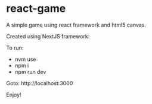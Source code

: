 # react-game

A simple game using react framework and html5 canvas.

Created using NextJS framework:

To run:
* nvm use
* npm i
* npm run dev

Goto: http://localhost:3000

Enjoy!
